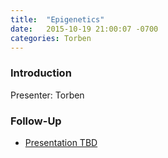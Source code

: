 ```yaml
---
title:  "Epigenetics"
date:   2015-10-19 21:00:07 -0700
categories: Torben
---
```


### Introduction

Presenter: Torben

### Follow-Up

* [Presentation TBD](/assets/present/tbd.pdf) 

